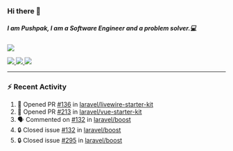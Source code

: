 ### Hi there 👋

##### I am Pushpak, I am a Software Engineer and a problem solver.💻

<a href='https://twitter.com/pushpak1300'><a href="https://pushpak1300.me/" target="_blank">
  <img src="https://img.shields.io/badge/website-%23E34F26.svg?&style=for-the-badge" />
</a> 
 
 <a href="https://twitter.com/pushpak1300" target="_blank">
  <img src="https://img.shields.io/badge/twitter-%231DA1F2.svg?&style=for-the-badge&logo=twitter&logoColor=white" />
</a> 

<a href="https://www.linkedin.com/in/pushpak-c-286b17b1/" target="_blank">
  <img src="https://img.shields.io/badge/linkedin-%230077B5.svg?&style=for-the-badge&logo=linkedin&logoColor=white" />
</a> 

<a href="https://dev.to/pushpak1300/" target="_blank">
  <img src="http://img.shields.io/badge/dev.to-gray?style=for-the-badge&logo=dev.to&?logoColor=white?logoWidth=100?label=" />
</a> 


</p>

---

### ⚡ Recent Activity

<!--START_SECTION:activity-->
1. 💪 Opened PR [#136](undefined) in [laravel/livewire-starter-kit](https://github.com/laravel/livewire-starter-kit)
2. 💪 Opened PR [#213](undefined) in [laravel/vue-starter-kit](https://github.com/laravel/vue-starter-kit)
3. 🗣 Commented on [#132](https://github.com/laravel/boost/issues/132#issuecomment-3405133998) in [laravel/boost](https://github.com/laravel/boost)
4. 🔒 Closed issue [#132](https://github.com/laravel/boost/issues/132) in [laravel/boost](https://github.com/laravel/boost)
5. 🔒 Closed issue [#295](https://github.com/laravel/boost/issues/295) in [laravel/boost](https://github.com/laravel/boost)
<!--END_SECTION:activity-->
